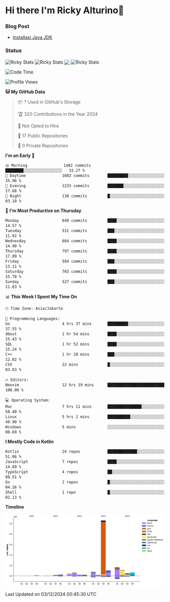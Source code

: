 # Hi there I'm Ricky Alturino👋

### Blog Post

<!-- BLOG-POST-LIST:START -->

- [Installasi Java JDK](https://onirutla.medium.com/installasi-java-jdk-ec701beeb5cb?source=rss-d9d81c918cc9------2)
<!-- BLOG-POST-LIST:END -->

### Status

<img align="center" alt="Ricky Stats" src="https://github-readme-stats.vercel.app/api?username=Alturino&theme=dark&show_icons=true&hide_border=false" />
<img align="center" alt="Ricky Stats" src="https://github-readme-stats.vercel.app/api/top-langs/?username=Alturino&theme=dark&show_icons=true&layout=compact"/>
<img align="center" width="640px" src="https://github-readme-stats.vercel.app/api/wakatime?username=Alturino&layout=compact&hide_border=true&theme=dark">
<img align="center" alt="Ricky Stats" src="https://leetcard.jacoblin.cool/onirutla?border=0&radius=20&ext=activity"/>

<!--START_SECTION:waka-->
![Code Time](http://img.shields.io/badge/Code%20Time-774%20hrs%2042%20mins-blue)

![Profile Views](http://img.shields.io/badge/Profile%20Views-0-blue)

**🐱 My GitHub Data** 

> 📦 ? Used in GitHub's Storage 
 > 
> 🏆 320 Contributions in the Year 2024
 > 
> 🚫 Not Opted to Hire
 > 
> 📜 17 Public Repositories 
 > 
> 🔑 0 Private Repositories 
 > 
**I'm an Early 🐤** 

```text
🌞 Morning                1482 commits        ████████░░░░░░░░░░░░░░░░░   33.27 % 
🌆 Daytime                1602 commits        █████████░░░░░░░░░░░░░░░░   35.96 % 
🌃 Evening                1233 commits        ███████░░░░░░░░░░░░░░░░░░   27.68 % 
🌙 Night                  138 commits         █░░░░░░░░░░░░░░░░░░░░░░░░   03.10 % 
```
📅 **I'm Most Productive on Thursday** 

```text
Monday                   649 commits         ████░░░░░░░░░░░░░░░░░░░░░   14.57 % 
Tuesday                  531 commits         ███░░░░░░░░░░░░░░░░░░░░░░   11.92 % 
Wednesday                664 commits         ████░░░░░░░░░░░░░░░░░░░░░   14.90 % 
Thursday                 797 commits         ████░░░░░░░░░░░░░░░░░░░░░   17.89 % 
Friday                   584 commits         ███░░░░░░░░░░░░░░░░░░░░░░   13.11 % 
Saturday                 703 commits         ████░░░░░░░░░░░░░░░░░░░░░   15.78 % 
Sunday                   527 commits         ███░░░░░░░░░░░░░░░░░░░░░░   11.83 % 
```


📊 **This Week I Spent My Time On** 

```text
🕑︎ Time Zone: Asia/Jakarta

💬 Programming Languages: 
Go                       4 hrs 37 mins       █████████░░░░░░░░░░░░░░░░   37.55 % 
dbout                    1 hr 54 mins        ████░░░░░░░░░░░░░░░░░░░░░   15.43 % 
SQL                      1 hr 52 mins        ████░░░░░░░░░░░░░░░░░░░░░   15.24 % 
C++                      1 hr 28 mins        ███░░░░░░░░░░░░░░░░░░░░░░   12.02 % 
CSV                      22 mins             █░░░░░░░░░░░░░░░░░░░░░░░░   03.03 % 

🔥 Editors: 
Neovim                   12 hrs 19 mins      █████████████████████████   100.00 % 

💻 Operating System: 
Mac                      7 hrs 11 mins       ███████████████░░░░░░░░░░   58.40 % 
Linux                    5 hrs 2 mins        ██████████░░░░░░░░░░░░░░░   40.90 % 
Windows                  5 mins              ░░░░░░░░░░░░░░░░░░░░░░░░░   00.69 % 
```

**I Mostly Code in Kotlin** 

```text
Kotlin                   24 repos            █████████████░░░░░░░░░░░░   51.06 % 
JavaScript               7 repos             ████░░░░░░░░░░░░░░░░░░░░░   14.89 % 
TypeScript               4 repos             ██░░░░░░░░░░░░░░░░░░░░░░░   08.51 % 
Go                       2 repos             █░░░░░░░░░░░░░░░░░░░░░░░░   04.26 % 
Shell                    1 repo              █░░░░░░░░░░░░░░░░░░░░░░░░   02.13 % 
```



**Timeline**

![Lines of Code chart](https://raw.githubusercontent.com/Alturino/Alturino/main/assets/bar_graph.png)


 Last Updated on 03/12/2024 00:45:30 UTC
<!--END_SECTION:waka-->

